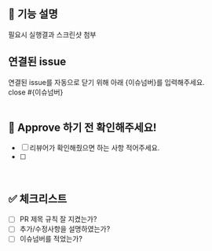 ## 📢 기능 설명

필요시 실행결과 스크린샷 첨부
<br>

## 연결된 issue

연결된 issue를 자동으로 닫기 위해 아래 {이슈넘버}를 입력해주세요. <br>
close #{이슈넘버}
<br>
<br>

## 🩷 Approve 하기 전 확인해주세요!

- [ ] 리뷰어가 확인해줬으면 하는 사항 적어주세요.
- [ ]

<br>

## ✅ 체크리스트

- [ ] PR 제목 규칙 잘 지켰는가?
- [ ] 추가/수정사항을 설명하였는가?
- [ ] 이슈넘버를 적었는가?

